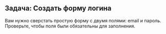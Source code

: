 ## Задача: Создать форму логина

Вам нужно сверстать простую форму с двумя полями: email и пароль.  
Проверьте, чтобы поля были обязательны для заполнения.
